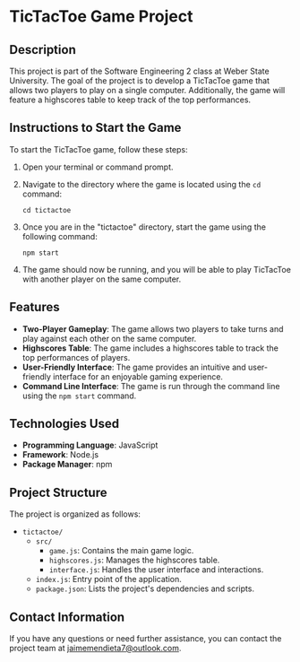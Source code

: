 # TicTacToe Game Project

## Description

This project is part of the Software Engineering 2 class at Weber State University. The goal of the project is to develop a TicTacToe game that allows two players to play on a single computer. Additionally, the game will feature a highscores table to keep track of the top performances.

## Instructions to Start the Game

To start the TicTacToe game, follow these steps:

1. Open your terminal or command prompt.
2. Navigate to the directory where the game is located using the `cd` command:

   ```
   cd tictactoe
   ```

3. Once you are in the "tictactoe" directory, start the game using the following command:

   ```
   npm start
   ```

4. The game should now be running, and you will be able to play TicTacToe with another player on the same computer.

## Features

- **Two-Player Gameplay**: The game allows two players to take turns and play against each other on the same computer.
- **Highscores Table**: The game includes a highscores table to track the top performances of players.
- **User-Friendly Interface**: The game provides an intuitive and user-friendly interface for an enjoyable gaming experience.
- **Command Line Interface**: The game is run through the command line using the `npm start` command.

## Technologies Used

- **Programming Language**: JavaScript
- **Framework**: Node.js
- **Package Manager**: npm

## Project Structure

The project is organized as follows:

- `tictactoe/`
  - `src/`
    - `game.js`: Contains the main game logic.
    - `highscores.js`: Manages the highscores table.
    - `interface.js`: Handles the user interface and interactions.
  - `index.js`: Entry point of the application.
  - `package.json`: Lists the project's dependencies and scripts.

## Contact Information

If you have any questions or need further assistance, you can contact the project team at [jaimemendieta7@outlook.com](mailto:jaimemendieta7@outlook.com).
